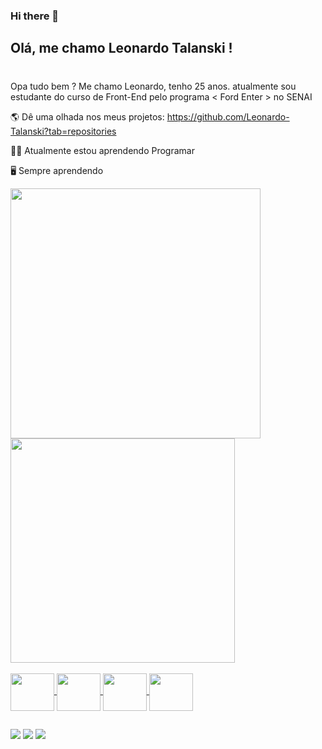 ### Hi there 👋

<!--
**Leonardo-Talanski/Leonardo-Talanski** is a ✨ _special_ ✨ repository because its `README.md` (this file) appears on your GitHub profile.

Here are some ideas to get you started:

- 🔭 I’m currently working on ...
- 🌱 I’m currently learning 
- 👯 I’m looking to collaborate on ...
- 🤔 I’m looking for help with ...
- 💬 Ask me about ...
- 📫 How to reach me: ...
- 😄 Pronouns: ...
- ⚡ Fun fact: ...
-->
## Olá, me chamo Leonardo Talanski ! <h1>
 
   Opa tudo bem ? Me chamo Leonardo, tenho 25 anos. atualmente sou estudante do curso de Front-End pelo programa < Ford Enter > no SENAI
 
 🌎 Dê uma olhada nos meus projetos: https://github.com/Leonardo-Talanski?tab=repositories
 
 👨‍💻 Atualmente estou aprendendo Programar 
 
 🖥️ Sempre aprendendo 


  <a href="https://github.com/">
  <img width="400px" src ="https://github-readme-stats.vercel.app/api?username=Leonardo-Talanski&show_icons=true&theme=blue-green&include_all_commits=true&count_private=true">
  <img width="359px" src ="https://github-readme-stats.vercel.app/api/top-langs/?username=Leonardo-Talanski&layout=compact&langs_count=16&theme=blue-green">

 
<div style="display: inline_block"> <br>
  <img align="center" height="60" width="70" src="https://cdn.jsdelivr.net/gh/devicons/devicon/icons/html5/html5-plain-wordmark.svg" />
  <img align="center" height="60" width="70" src="https://cdn.jsdelivr.net/gh/devicons/devicon/icons/css3/css3-plain-wordmark.svg" />  
  <img align="center" height="60" width="70" src="https://cdn.jsdelivr.net/gh/devicons/devicon/icons/javascript/javascript-original.svg" />
  <img align="center" height="60" width="70" src="https://cdn.jsdelivr.net/gh/devicons/devicon/icons/nodejs/nodejs-plain-wordmark.svg" />
</div>

  ##

  <a href="https://www.instagram.com/leonardo_talanski/" target="_blank"><img src="https://img.shields.io/badge/-Instagram-%23E4405F?style=for-the-badge&logo=instagram&logoColor=white" target="_blank"></a>
  <a href = "mailto:leonardo.e.t@hotmail.com"><img src="https://img.shields.io/badge/Microsoft_Outlook-0078D4?style=for-the-badge&logo=microsoft-outlook&logoColor=white"></a>
  <a href="https://www.linkedin.com/in/leonardo-talanski-88084b78/" target="_blank"><img src="https://img.shields.io/badge/-LinkedIn-%230077B5?style=for-the-badge&logo=linkedin&logoColor=white" target="_blank"></a> 
  

  <!--![gif github](https://github.com/Leonardo-Talanski/Leonardo-Talanski/assets/126731524/3ea5e6a6-129b-49e7-aa74-d32dce636714)
 
